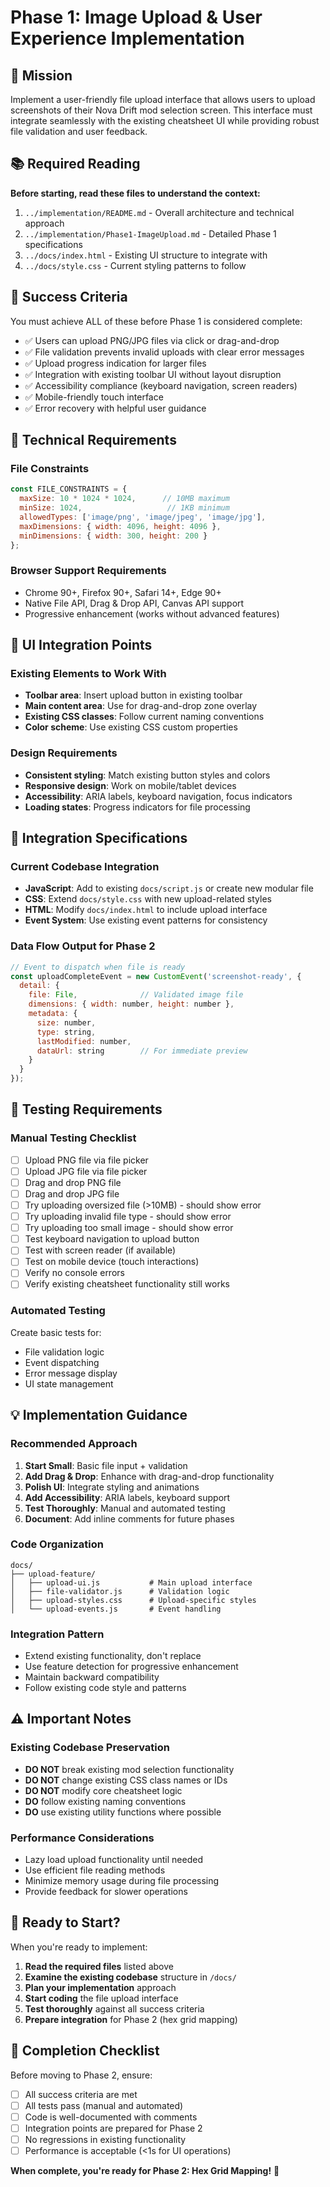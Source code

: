 # Phase 1: Image Upload & User Experience Implementation

## 🎯 Mission
Implement a user-friendly file upload interface that allows users to upload screenshots of their Nova Drift mod selection screen. This interface must integrate seamlessly with the existing cheatsheet UI while providing robust file validation and user feedback.

## 📚 Required Reading
**Before starting, read these files to understand the context:**
1. `../implementation/README.md` - Overall architecture and technical approach
2. `../implementation/Phase1-ImageUpload.md` - Detailed Phase 1 specifications
3. `../docs/index.html` - Existing UI structure to integrate with
4. `../docs/style.css` - Current styling patterns to follow

## 🎯 Success Criteria
You must achieve ALL of these before Phase 1 is considered complete:

- ✅ Users can upload PNG/JPG files via click or drag-and-drop
- ✅ File validation prevents invalid uploads with clear error messages
- ✅ Upload progress indication for larger files
- ✅ Integration with existing toolbar UI without layout disruption
- ✅ Accessibility compliance (keyboard navigation, screen readers)
- ✅ Mobile-friendly touch interface
- ✅ Error recovery with helpful user guidance

## 🔧 Technical Requirements

### File Constraints
```javascript
const FILE_CONSTRAINTS = {
  maxSize: 10 * 1024 * 1024,      // 10MB maximum
  minSize: 1024,                   // 1KB minimum
  allowedTypes: ['image/png', 'image/jpeg', 'image/jpg'],
  maxDimensions: { width: 4096, height: 4096 },
  minDimensions: { width: 300, height: 200 }
};
```

### Browser Support Requirements
- Chrome 90+, Firefox 90+, Safari 14+, Edge 90+
- Native File API, Drag & Drop API, Canvas API support
- Progressive enhancement (works without advanced features)

## 🎨 UI Integration Points

### Existing Elements to Work With
- **Toolbar area**: Insert upload button in existing toolbar
- **Main content area**: Use for drag-and-drop zone overlay
- **Existing CSS classes**: Follow current naming conventions
- **Color scheme**: Use existing CSS custom properties

### Design Requirements
- **Consistent styling**: Match existing button styles and colors
- **Responsive design**: Work on mobile/tablet devices
- **Accessibility**: ARIA labels, keyboard navigation, focus indicators
- **Loading states**: Progress indicators for file processing

## 🔗 Integration Specifications

### Current Codebase Integration
- **JavaScript**: Add to existing `docs/script.js` or create new modular file
- **CSS**: Extend `docs/style.css` with new upload-related styles
- **HTML**: Modify `docs/index.html` to include upload interface
- **Event System**: Use existing event patterns for consistency

### Data Flow Output for Phase 2
```javascript
// Event to dispatch when file is ready
const uploadCompleteEvent = new CustomEvent('screenshot-ready', {
  detail: {
    file: File,              // Validated image file
    dimensions: { width: number, height: number },
    metadata: { 
      size: number, 
      type: string, 
      lastModified: number,
      dataUrl: string        // For immediate preview
    }
  }
});
```

## 🧪 Testing Requirements

### Manual Testing Checklist
- [ ] Upload PNG file via file picker
- [ ] Upload JPG file via file picker  
- [ ] Drag and drop PNG file
- [ ] Drag and drop JPG file
- [ ] Try uploading oversized file (>10MB) - should show error
- [ ] Try uploading invalid file type - should show error
- [ ] Try uploading too small image - should show error
- [ ] Test keyboard navigation to upload button
- [ ] Test with screen reader (if available)
- [ ] Test on mobile device (touch interactions)
- [ ] Verify no console errors
- [ ] Verify existing cheatsheet functionality still works

### Automated Testing
Create basic tests for:
- File validation logic
- Event dispatching
- Error message display
- UI state management

## 💡 Implementation Guidance

### Recommended Approach
1. **Start Small**: Basic file input + validation
2. **Add Drag & Drop**: Enhance with drag-and-drop functionality
3. **Polish UI**: Integrate styling and animations
4. **Add Accessibility**: ARIA labels, keyboard support
5. **Test Thoroughly**: Manual and automated testing
6. **Document**: Add inline comments for future phases

### Code Organization
```
docs/
├── upload-feature/
│   ├── upload-ui.js           # Main upload interface
│   ├── file-validator.js      # Validation logic
│   ├── upload-styles.css      # Upload-specific styles
│   └── upload-events.js       # Event handling
```

### Integration Pattern
- Extend existing functionality, don't replace
- Use feature detection for progressive enhancement
- Maintain backward compatibility
- Follow existing code style and patterns

## ⚠️ Important Notes

### Existing Codebase Preservation
- **DO NOT** break existing mod selection functionality
- **DO NOT** change existing CSS class names or IDs
- **DO NOT** modify core cheatsheet logic
- **DO** follow existing naming conventions
- **DO** use existing utility functions where possible

### Performance Considerations
- Lazy load upload functionality until needed
- Use efficient file reading methods
- Minimize memory usage during file processing
- Provide feedback for slower operations

## 🚀 Ready to Start?

When you're ready to implement:

1. **Read the required files** listed above
2. **Examine the existing codebase** structure in `/docs/`
3. **Plan your implementation** approach
4. **Start coding** the file upload interface
5. **Test thoroughly** against all success criteria
6. **Prepare integration** for Phase 2 (hex grid mapping)

## 📝 Completion Checklist

Before moving to Phase 2, ensure:
- [ ] All success criteria are met
- [ ] All tests pass (manual and automated)
- [ ] Code is well-documented with comments
- [ ] Integration points are prepared for Phase 2
- [ ] No regressions in existing functionality
- [ ] Performance is acceptable (<1s for UI operations)

**When complete, you're ready for Phase 2: Hex Grid Mapping!** 🎉

